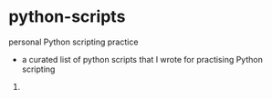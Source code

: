 # python-scripts
personal Python scripting practice
- a curated list of python scripts that I wrote for practising Python scripting 

1. 

